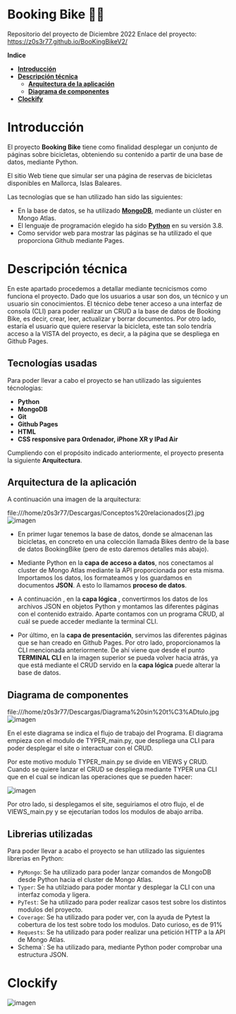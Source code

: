 # Booking Bike :biking_man:
Repositorio del proyecto de Diciembre 2022
Enlace del proyecto: https://z0s3r77.github.io/BooKingBikeV2/

**Indice**

- [**Introducción**](#introducción)
- [**Descripción técnica**](#descripción-técnica)
  - [**Arquitectura de la aplicación**](#arquitectura-de-la-aplicación)
  - [**Diagrama de componentes**](#diagrama-de-componentes)
- [**Clockify**](#clockify)


# Introducción 

El proyecto **Booking Bike** tiene como finalidad desplegar un conjunto de páginas sobre bicicletas, obteniendo su contenido a partir de una base de datos, mediante Python.

El sitio Web tiene que simular ser una página de reservas de bicicletas disponibles en Mallorca, Islas Baleares. 

Las tecnologías que se han utilizado han sido las siguientes:

- En la base de datos, se ha utilizado [**MongoDB**](https://www.mongodb.com), mediante un clúster en Mongo Atlas.
- El lenguaje de programación elegido ha sido [**Python**](https://www.python.org/) en su  versión 3.8.
- Como servidor web para mostrar las páginas se ha utilizado el que proporciona Github mediante Pages.

# Descripción técnica

En este apartado procedemos a detallar mediante tecnicismos como funciona el proyecto.
Dado que los usuarios a usar son dos, un técnico y un usuario sin conocimientos. El técnico debe tener acceso a una interfaz de consola (CLI) para poder realizar un CRUD a la base de datos de Booking Bike, es decir, crear, leer, actualizar y borrar documentos. Por otro lado, estaría el usuario que quiere reservar la bicicleta, este tan solo tendría acceso a la VISTA del proyecto, es decir, a la página que se despliega en Github Pages.

## Tecnologías usadas

Para poder llevar a cabo el proyecto se han utilizado las siguientes técnologias:

- **Python**
- **MongoDB**
- **Git**
- **Github Pages**
- **HTML**
- **CSS responsive para Ordenador, iPhone XR y IPad Air**


Cumpliendo con el propósito indicado anteriormente, el proyecto presenta la siguiente **Arquitectura**.

## Arquitectura de la aplicación

A continuación una imagen de la arquitectura:

file:///home/z0s3r77/Descargas/Conceptos%20relacionados(2).jpg![imagen](https://user-images.githubusercontent.com/80277545/206925650-5ab8087a-086a-4726-a586-3b74ef6f80ea.png)


- En primer lugar tenemos la base de datos, donde se almacenan las bicicletas, en concreto en una colección llamada Bikes dentro de la base de datos BookingBike (pero de esto daremos detalles más abajo). 

- Mediante Python en la **capa de acceso a datos**, nos conectamos al cluster de Mongo Atlas mediante la API proporcionada por esta misma. Importamos los datos, los formateamos y los guardamos en documentos **JSON**. A esto lo llamamos **proceso de datos**.

- A continuación , en la **capa lógica** , convertirmos los datos de los archivos JSON en objetos Python y montamos las diferentes páginas con el contenido extraido. Aparte contamos con un programa CRUD, al cuál se puede acceder mediante la terminal CLI.

- Por último, en la **capa de presentación**, servimos las diferentes páginas que se han creado en Github Pages. Por otro lado, proporcionamos la CLI mencionada anteriormente. De ahí viene que desde el punto **TERMINAL CLI** en la imagen superior se pueda volver hacia atrás, ya que está mediante el CRUD servido en la **capa lógica** puede alterar la base de datos. 

## Diagrama de componentes

file:///home/z0s3r77/Descargas/Diagrama%20sin%20t%C3%ADtulo.jpg![imagen](https://user-images.githubusercontent.com/80277545/207053951-2394eceb-e8a9-421d-a0fd-9d5f03d4c780.png)



En el este diagrama se indica el flujo de trabajo del Programa. El diagrama empieza con el modulo de TYPER_main.py, que despliega una CLI para poder desplegar el site o interactuar con el CRUD.

Por este motivo modulo TYPER_main.py se divide en VIEWS y CRUD. Cuando se quiere lanzar el CRUD se despliega mediante TYPER una CLI que en el cual se indican las operaciones que se pueden hacer:

![imagen](https://user-images.githubusercontent.com/80277545/206933144-84d09b78-e67d-43a5-9c03-a0e9aab22bec.png)

Por otro lado, si desplegamos el site, seguiriamos el otro flujo, el de VIEWS_main.py y se ejecutarían todos los modulos de abajo arriba.

## Librerias utilizadas

Para poder llevar a acabo el proyecto se han utilizado las siguientes librerias en Python:

  - `PyMongo`: Se ha utilizado para poder lanzar comandos de MongoDB desde Python hacia el cluster de Mongo Atlas.
  - `Typer`: Se ha utilziado para poder montar y desplegar la CLI con una interfaz comoda y ligera.
  - `PyTest`: Se ha utilizado para poder realizar casos test sobre los distintos modulos del proyecto.
  - `Coverage`: Se ha utilizado para poder ver, con la ayuda de Pytest la cobertura de los test sobre todo los modulos. Dato curioso, es de 91%
  - `Requests`: Se ha utilizado para poder realizar una petición HTTP a la API de Mongo Atlas.
  - Schema`: Se ha utilizado para, mediante Python poder comprobar una estructura JSON.

# Clockify

![imagen](https://user-images.githubusercontent.com/80277545/207130055-abff2951-d326-480e-9cc3-e674b793ee27.png)

